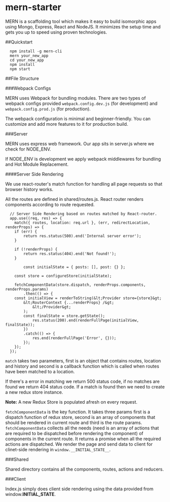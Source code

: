 # mern-starter

MERN is a scaffolding tool which makes it easy to build isomorphic apps using Mongo, Express, React and NodeJS. It minimizes the setup time and gets you up to speed using proven technologies.

##Quickstart

```
  npm install -g mern-cli
  mern your_new_app
  cd your_new_app
  npm install
  npm start
```

##File Structure

###Webpack Configs

MERN uses Webpack for bundling modules. There are two types of webpack configs provided `webpack.config.dev.js` (for development) and `webpack.config.prod.js` (for production).

The webpack configuration is minimal and beginner-friendly. You can customize and add more features to it for production build.

###Server

MERN uses express web framework. Our app sits in server.js where we check for NODE_ENV.

If NODE_ENV is development we apply webpack middlewares for bundling and Hot Module Replacement.

####Server Side Rendering

We use react-router's match function for handling all page requests so that browser history works.

All the routes are defined in shared/routes.js. React router renders components according to route requested.

```
  // Server Side Rendering based on routes matched by React-router.
  app.use((req, res) => {
  	match({ routes, location: req.url }, (err, redirectLocation, renderProps) => {
  	if (err) {
  		return res.status(500).end('Internal server error');
  	}
  
  	if (!renderProps) {
  		return res.status(404).end('Not found!');
  	}
  
  		const initialState = { posts: [], post: {} };
  
  	const store = configureStore(initialState);
  
  	fetchComponentData(store.dispatch, renderProps.components, renderProps.params)
  		.then(() => {
  	const initialView = renderToString(&lt;Provider store={store}&gt;
  		&lt;RouterContext {...renderProps} /&gt;
  			&lt;/Provider&gt;
  		);
  		const finalState = store.getState();
  			res.status(200).end(renderFullPage(initialView, finalState));
  		})
  		.catch(() => {
  			res.end(renderFullPage('Error', {}));
  		});
  	});
  });
```

`match` takes two parameters, first is an object that contains routes, location and history and second is a callback function which is called when routes have been matched to a location.

If there's a error in matching we return 500 status code, if no matches are found we return 404 status code. If a match is found then we need to create a new redux store instance.

**Note:** A new Redux Store is populated afresh on every request.

`fetchComponentData` is the key function. It takes three params first is a dispatch function of redux store, second is an array of components that should be rendered in current route and third is the route params. `fetchComponentData` collects all the needs (need is an array of actions that are required to be dispatched before rendering the component) of components in the current route. It returns a promise when all the required actions are dispatched. We render the page and send data to client for clinet-side rendering in `window.__INITIAL_STATE__`.


###Shared

Shared directory contains all the components, routes, actions and reducers.

###Client

Index.js simply does client side rendering using the data provided from window.__INITIAL_STATE__.
